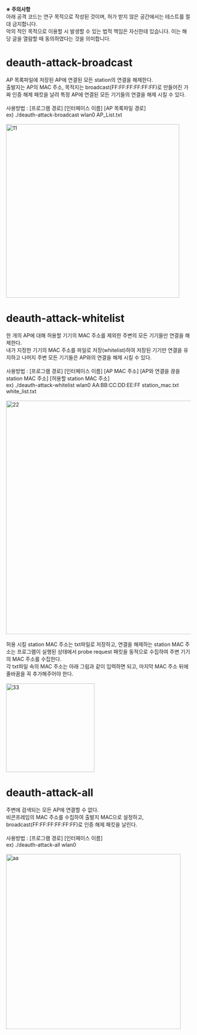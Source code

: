 <b>※ 주의사항</b> <br>
아래 공격 코드는 연구 목적으로 작성된 것이며, 허가 받지 않은 공간에서는 테스트를 절대 금지합니다. <br>
악의 적인 목적으로 이용할 시 발생할 수 있는 법적 책임은 자신한테 있습니다. 이는 해당 글을 열람할 때 동의하였다는 것을 의미합니다.  
  
# deauth-attack-broadcast
AP 목록파일에 저장된 AP에 연결된 모든 station의 연결을 해제한다. <br>
출발지는 AP의 MAC 주소, 목적지는 broadcast(FF:FF:FF:FF:FF:FF)로 만들어진 가짜 인증 해제 패킷을 날려 특정 AP에 연결된 모든 기기들의 연결을 해제 시킬 수 있다. <br><br>
사용방법 : [프로그램 경로] [인터페이스 이름] [AP 목록파일 경로] <br>
ex) ./deauth-attack-broadcast wlan0 AP_List.txt <br><br>
<img width="472" alt="11" src="https://user-images.githubusercontent.com/85146195/143769949-63fd0bef-8d03-406b-b8b6-f9976ea08745.png">


# deauth-attack-whitelist
한 개의 AP에 대해 허용할 기기의 MAC 주소를 제외한 주변의 모든 기기들만 연결을 해제한다. <br>
내가 지정한 기기의 MAC 주소를 파일로 저장(whitelist)하여 저장된 기기만 연결을 유지하고 나머지 주변 모든 기기들은 AP와의 연결을 해제 시킬 수 있다. <br><br>
사용방법 : [프로그램 경로] [인터페이스 이름] [AP MAC 주소] [AP와 연결을 끊을 station MAC 주소] [허용할 station MAC 주소] <br>
ex) ./deauth-attack-whitelist wlan0 AA:BB:CC:DD:EE:FF station_mac.txt white_list.txt <br><br>
<img width="635" alt="22" src="https://user-images.githubusercontent.com/85146195/143770499-7e6e61d0-74dc-423e-91dc-7b2ccae77444.png">
<br><br>
허용 시킬 station MAC 주소는 txt파일로 저장하고, 연결을 해제하는 station MAC 주소는 프로그램이 실행된 상태에서 probe request 패킷을 동적으로 수집하여 주변 기기의 MAC 주소를 수집한다.<br>
각 txt파일 속의 MAC 주소는 아래 그림과 같이 입력하면 되고, 마지막 MAC 주소 뒤에 줄바꿈을 꼭 추가해주어야 한다.<br><br>
<img width="241" alt="33" src="https://user-images.githubusercontent.com/85146195/143770759-98c576e8-2636-47ba-865f-4e26d1f13e8b.png">
>


# deauth-attack-all
주변에 검색되는 모든 AP에 연결할 수 없다. <br>
비콘프레임의 MAC 주소를 수집하여 출발지 MAC으로 설정하고, broadcast(FF:FF:FF:FF:FF:FF)로 인증 해제 패킷을 날린다.<br><br>
사용방법 : [프로그램 경로] [인터페이스 이름]<br>
ex) ./deauth-attack-all wlan0 <br><br>
<img width="476" alt="aa" src="https://user-images.githubusercontent.com/85146195/149347761-4636fe2f-fd6b-46fb-b71a-6966571b5dc8.png">
